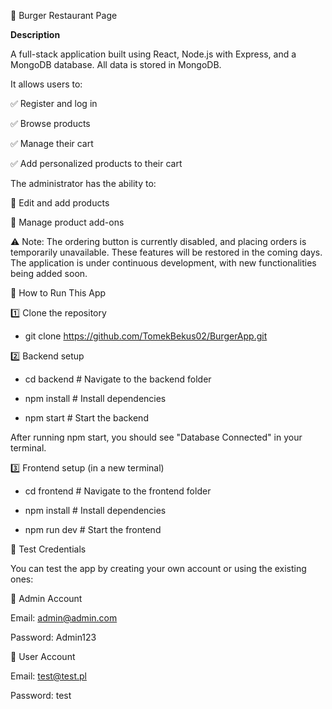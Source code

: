 🍔 Burger Restaurant Page


**Description**

A full-stack application built using React, Node.js with Express, and a MongoDB database.
All data is stored in MongoDB.



It allows users to:

✅ Register and log in

✅ Browse products

✅ Manage their cart

✅ Add personalized products to their cart



The administrator has the ability to:

🔧 Edit and add products

🔧 Manage product add-ons

⚠️ Note: The ordering button is currently disabled, and placing orders is temporarily unavailable. These features will be restored in the coming days. The application is under continuous development, with new functionalities being added soon.



🚀 How to Run This App


1️⃣ Clone the repository

  - git clone https://github.com/TomekBekus02/BurgerApp.git


2️⃣ Backend setup

  - cd backend      # Navigate to the backend folder  

  - npm install     # Install dependencies  

  - npm start       # Start the backend  

After running npm start, you should see "Database Connected" in your terminal.


3️⃣ Frontend setup (in a new terminal)

  - cd frontend      # Navigate to the frontend folder  

  - npm install      # Install dependencies  

  - npm run dev      # Start the frontend  



🧪 Test Credentials

You can test the app by creating your own account or using the existing ones:



👑 Admin Account

Email: admin@admin.com

Password: Admin123



👤 User Account

Email: test@test.pl

Password: test



